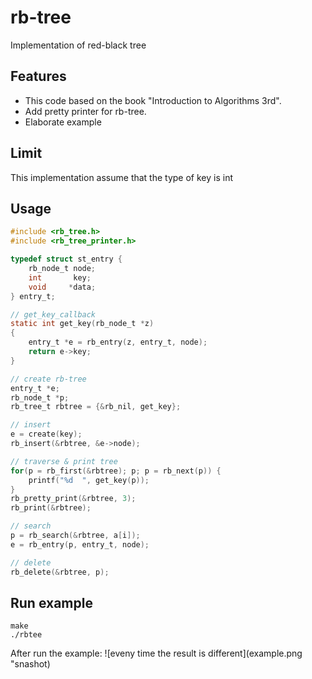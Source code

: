 # rb-tree
Implementation of red-black tree

## Features
* This code based on the book "Introduction to Algorithms 3rd".
* Add pretty printer for rb-tree.
* Elaborate example


## Limit
This implementation assume that the type of key is int


## Usage

``` c
#include <rb_tree.h>
#include <rb_tree_printer.h>

typedef struct st_entry {
    rb_node_t node;
    int       key;
    void     *data;
} entry_t;

// get_key_callback
static int get_key(rb_node_t *z)
{
    entry_t *e = rb_entry(z, entry_t, node);
    return e->key;
}

// create rb-tree
entry_t *e;
rb_node_t *p;
rb_tree_t rbtree = {&rb_nil, get_key};

// insert
e = create(key);
rb_insert(&rbtree, &e->node);

// traverse & print tree
for(p = rb_first(&rbtree); p; p = rb_next(p)) {
    printf("%d  ", get_key(p));
}
rb_pretty_print(&rbtree, 3);
rb_print(&rbtree);

// search
p = rb_search(&rbtree, a[i]);
e = rb_entry(p, entry_t, node);

// delete
rb_delete(&rbtree, p);

```


## Run example
``` shell
make
./rbtee
```

After run the example:
![eveny time the result is different](example.png "snashot)
